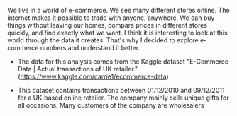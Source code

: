 We live in a world of e-commerce. We see many different stores online. The internet makes it possible to trade with anyone, anywhere. We can buy things without leaving our homes, compare prices in different stores quickly, and find exactly what we want. I think it is interesting to look at this world through the data it creates. That's why I decided to explore e-commerce numbers and understand it better.

* The data for this analysis comes from the Kaggle dataset "E-Commerce Data | Actual transactions of UK retailer." (https://www.kaggle.com/carrie1/ecommerce-data)

* This dataset contains transactions between 01/12/2010 and 09/12/2011 for a UK-based online retailer. The company mainly sells unique gifts for all occasions. Many customers of the company are wholesalers
